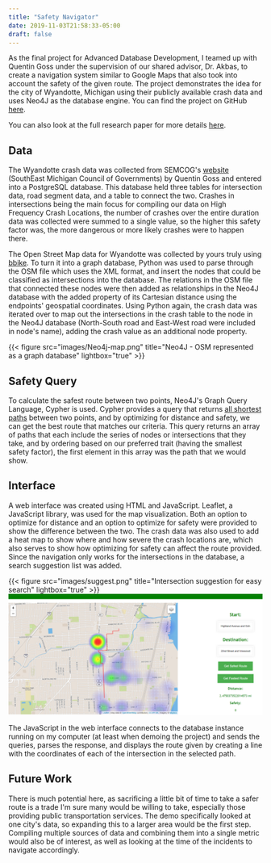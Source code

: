 ```yaml
---
title: "Safety Navigator"
date: 2019-11-03T21:58:33-05:00
draft: false
---
```


As the final project for Advanced Database Development, I teamed up with Quentin Goss under the supervision of our
shared advisor, Dr. Akbas, to create a navigation system similar to Google Maps that also took into account the safety
of the given route. The project demonstrates the idea for the city of Wyandotte, Michigan using their publicly available
crash data and uses Neo4J as the database engine. You can find the project on GitHub [here](https://github.com/kronosgreen/Safety-Navigation).

You can also look at the full research paper for more details [here](/safety-nav.pdf).

## Data

The Wyandotte crash data was collected from SEMCOG's [website](https://semcog.org/high-frequency-crash-locations) (SouthEast
Michigan Council of Governments) by Quentin Goss and entered into a PostgreSQL database. This database held three tables
for intersection data, road segment data, and a table to connect the two. Crashes in intersections being the main focus for
compiling our data on High Frequency Crash Locations, the number of crashes over the entire duration data was collected
were summed to a single value, so the higher this safety factor was, the more dangerous or more likely crashes were to happen
there.

The Open Street Map data for Wyandotte was collected by yours truly using [bbike](https://extract.bbbike.org/). To turn it
into a graph database, Python was used to parse through the OSM file which uses the XML format, and insert the nodes that
could be classified as intersections into the database. The relations in the OSM file that connected these nodes were then
added as relationships in the Neo4J database with the added property of its Cartesian distance using the endpoints' geospatial
coordinates. Using Python again, the crash data was iterated over to map out the intersections in the crash table to the
node in the Neo4J database (North-South road and East-West road were included in node's name), adding the crash value
as an additional node property.

{{< figure src="images/Neo4j-map.png" title="Neo4J - OSM represented as a graph database" lightbox="true" >}}

## Safety Query

To calculate the safest route between two points, Neo4J's Graph Query Language, Cypher is used. Cypher provides a query
that returns [all shortest paths](https://neo4j.com/docs/graph-algorithms/current/labs-algorithms/all-pairs-shortest-path/)
between two points, and by optimizing for distance and safety, we can get the best route
that matches our criteria. This query returns an array of paths that each include the series of nodes or intersections that
they take, and by ordering based on our preferred trait (having the smallest safety factor), the first element in this array
was the path that we would show.

## Interface

A web interface was created using HTML and JavaScript. Leaflet, a JavaScript library, was used for the map visualization.
Both an option to optimize for distance and an option to optimize for safety were provided to show the difference between
the two. The crash data was also used to add a heat map to show where and how severe the crash locations are, which also
serves to show how optimizing for safety can affect the route provided. Since the navigation only works for the
intersections in the database, a search suggestion list was added.

{{< figure src="images/suggest.png" title="Intersection suggestion for easy search" lightbox="true" >}}
![Safety Navigator interface](images/route-demo.png)

The JavaScript in the web interface connects to the database instance running on my computer (at least when demoing the project)
and sends the queries, parses the response, and displays the route given by creating a line with the coordinates of each
of the intersection in the selected path.

## Future Work

There is much potential here, as sacrificing a little bit of time to take a safer route is a trade I'm sure many would be
willing to take, especially those providing public transportation services. The demo specifically looked at one city's data,
so expanding this to a larger area would be the first step. Compiling multiple sources of data and combining them into a
single metric would also be of interest, as well as looking at the time of the incidents to navigate accordingly.
